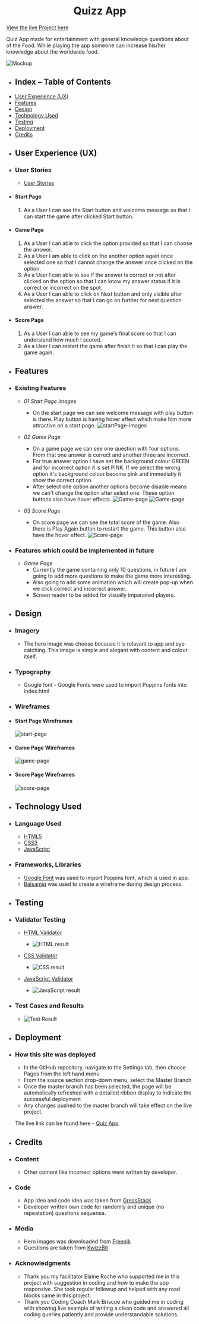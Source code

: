 <h1 align="center">Quizz App</h1>

[View the live Project here](https://jyotihambir-bc.github.io/Quiz-Game/)

Quiz App made for entertainment with general knowledge questions about of the Food. While playing the app someone can increase his/her knowledge about the worldwide food.

![Mockup](assets/documents/mockup/mockup.PNG)


  - ## Index – Table of Contents
  * [User Experience (UX)](#user-experience-ux)
  * [Features](#features)
  * [Design](#design)
  * [Technology Used](#technology-used)
  * [Testing](#testing)
  * [Deployment](#deployment)
  * [Credits](#credits)


  - ## User Experience (UX)
  
  - ### User Stories
    - [User Stories](assets/documents/user-story-images/User-story-image.PNG)

  - #### Start Page
    1. As a User I can see the Start button and welcome message so that I can start the game after clicked Start button.

  - #### Game Page
    1. As a User I can able to click the option provided so that I can choose the answer.
    2. As a User I am able to click on the another option again once selected one so that I cannot change the answer once clicked on the option.
    3. As a User I can able to see if the answer is correct or not after clicked on the option so that I can know my answer status if it is correct or incorrect on the spot.
    4. As a User I can able to click on Next button and only visible after selected the answer so that I can go on further for next question answer.
    

  - #### Score Page
    1. As a User I can able to see my game's final score so that I can understand how much I scored.
    2. As a User I can restart the game after finish it so that I can play the game again.

  - ## Features

  - ### Existing Features
   
    - _01 Start Page Images_ 
      -  On the start page we can see welcome message with play button is there. Play button is having hover effect which make him more attractive on a start page.
        ![startPage-images](assets/documents/game-pages-images/start-page-img.PNG)


    - _02 Game Page_ 
      - On a game page we can see one question with four options. From that one answer is correct and another three are incorrect.
      - For true answer option I have set the background colour GREEN and for incorrect option it is set PINK. If we select the wrong option it's background colour become pink and immediatly it show the correct option.
      - After select one option another options become disable means we can't change the option after select one. These option buttons also have hover effects. 
        ![Game-page](assets/documents/game-pages-images/game-page-img.PNG)
        ![Game-page](assets/documents/game-pages-images/game-page-img2.PNG)


    - _03 Score Page_ 
      - On score page we can see the total score of the game. Also there is Play Again button to restart the game. This button also have the hover effect.
         ![Score-page](assets/documents/game-pages-images/score-page-img.PNG)
      
   

  - ### Features which could be implemented in future
    - _Game Page_
      - Currently the game containing only 10 questions, in future I am going to add more questions to make the game more interesting. 
      - Also going to add some animation which will create pop-up when we click correct and incorrect answer.
      - Screen reader to be added for visually imparaired players.


  - ## Design
  
  - ### Imagery
    - The hero image was choose because it is relavant to app and eye-catching. This image is simple and elegant with content and colour itself.
    

  - ### Typography
      - Google font - Google Fonts were used to import Poppins fonts into index.html

  - ### Wireframes
     
   - #### Start Page Wireframes

        ![start-page](assets/documents/wireframe/start-page.PNG)

   - #### Game Page Wireframes
        ![game-page](assets/documents/wireframe/game-page.PNG)

   - #### Score Page Wireframes
        ![score-page](assets/documents/wireframe/score-page.PNG)
  
  
  - ## Technology Used

  - ### Language Used
    - [HTML5](https://en.wikipedia.org/wiki/HTML5)
    - [CSS3](https://en.wikipedia.org/wiki/CSS)
    - [JavaScript](https://simple.wikipedia.org/wiki/JavaScript)

  - ### Frameworks, Libraries
    - [Google Font](https://fonts.google.com/) was used to import Poppins font, which is used in app.
    - [Balsamiq](https://balsamiq.com/) was used to create a wireframe during design process.
  
  - ## Testing
      
  - ### Validator Testing

    - [HTML Validator](https://validator.w3.org/)
      - ![HTML result](assets/documents/validation-results/html-result.PNG)
        
    - [CSS Validator]()
       - ![CSS result](assets/documents/validation-results/css-result.PNG)

    - [JavaScript Validator](https://jshint.com/)
      - ![JavaScript result](assets/documents/validation-results/js-result.PNG)

  - ### Test Cases and Results
    - ![Test Result](assets/documents/test-cases-result/Test-cases-result.png)

  - ## Deployment

  - ### How this site was deployed

    - In the GitHub repository, navigate to the Settings tab, then choose Pages from the left hand menu 
    - From the source section drop-down menu, select the Master Branch
    - Once the master branch has been selected, the page will be automatically refreshed with a detailed  ribbon display to indicate the successful deployment
    - Any changes pushed to the master branch will take effect on the live project.

    The live link can be found here - [Quiz App](https://jyotihambir-bc.github.io/Quiz-Game/)

  - ## Credits

  - ### Content
    - Other content like incorrect options were written by developer. 

  - ### Code
    - App Idea and code idea was taken from [GreasStack](https://www.youtube.com/watch?v=PBcqGxrr9g8)
    - Developer written own code for randomly and unique (no repeatation) questions sequense.

 - ### Media
    - Hero images was downloaded from [Freepik](https://www.freepik.com/free-photos-vectors/blue-question-mark)
    - Questions are taken from [KwizzBit](https://kwizzbit.com/food-and-drink-quiz-questions-and-answers/)

 - ### Acknowledgments

    - Thank you my facilitator Elaine Roche who supported me in this project with suggestion in coding and how to make the app responsive. She took regular followup and helped with any road blocks came in this project. 
    - Thank you Coding Coach Mark Briscoe who guided me in coding with showing live example of writing a clean code and answered all coding queries patiently and provide understandable solutions. 


  